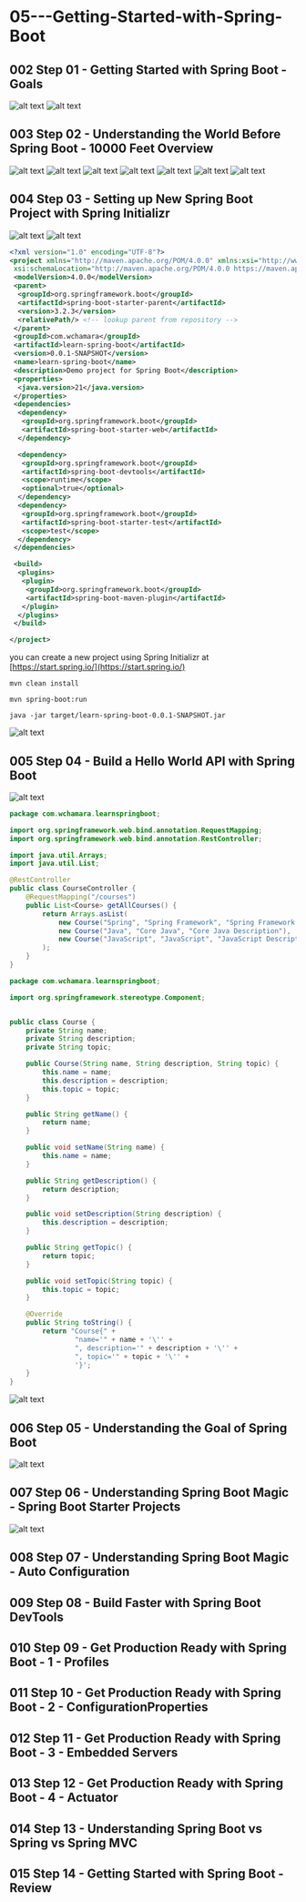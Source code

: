 # 05---Getting-Started-with-Spring-Boot

## 002 Step 01 - Getting Started with Spring Boot - Goals

![alt text](image.png)
![alt text](image-1.png)

## 003 Step 02 - Understanding the World Before Spring Boot - 10000 Feet Overview

![alt text](image-2.png)
![alt text](image-3.png)
![alt text](image-4.png)
![alt text](image-5.png)
![alt text](image-6.png)
![alt text](image-7.png)
![alt text](image-8.png)

## 004 Step 03 - Setting up New Spring Boot Project with Spring Initializr

![alt text](image-9.png)
![alt text](image-10.png)

```xml
<?xml version="1.0" encoding="UTF-8"?>
<project xmlns="http://maven.apache.org/POM/4.0.0" xmlns:xsi="http://www.w3.org/2001/XMLSchema-instance"
 xsi:schemaLocation="http://maven.apache.org/POM/4.0.0 https://maven.apache.org/xsd/maven-4.0.0.xsd">
 <modelVersion>4.0.0</modelVersion>
 <parent>
  <groupId>org.springframework.boot</groupId>
  <artifactId>spring-boot-starter-parent</artifactId>
  <version>3.2.3</version>
  <relativePath/> <!-- lookup parent from repository -->
 </parent>
 <groupId>com.wchamara</groupId>
 <artifactId>learn-spring-boot</artifactId>
 <version>0.0.1-SNAPSHOT</version>
 <name>learn-spring-boot</name>
 <description>Demo project for Spring Boot</description>
 <properties>
  <java.version>21</java.version>
 </properties>
 <dependencies>
  <dependency>
   <groupId>org.springframework.boot</groupId>
   <artifactId>spring-boot-starter-web</artifactId>
  </dependency>

  <dependency>
   <groupId>org.springframework.boot</groupId>
   <artifactId>spring-boot-devtools</artifactId>
   <scope>runtime</scope>
   <optional>true</optional>
  </dependency>
  <dependency>
   <groupId>org.springframework.boot</groupId>
   <artifactId>spring-boot-starter-test</artifactId>
   <scope>test</scope>
  </dependency>
 </dependencies>

 <build>
  <plugins>
   <plugin>
    <groupId>org.springframework.boot</groupId>
    <artifactId>spring-boot-maven-plugin</artifactId>
   </plugin>
  </plugins>
 </build>

</project>

```

you can create a new project using Spring Initializr at [https://start.spring.io/](https://start.spring.io/)

```shell
mvn clean install
```

```shell
mvn spring-boot:run
```

```shell
java -jar target/learn-spring-boot-0.0.1-SNAPSHOT.jar
```

![alt text](image-11.png)

## 005 Step 04 - Build a Hello World API with Spring Boot

![alt text](image-12.png)

```java
package com.wchamara.learnspringboot;

import org.springframework.web.bind.annotation.RequestMapping;
import org.springframework.web.bind.annotation.RestController;

import java.util.Arrays;
import java.util.List;

@RestController
public class CourseController {
    @RequestMapping("/courses")
    public List<Course> getAllCourses() {
        return Arrays.asList(
            new Course("Spring", "Spring Framework", "Spring Framework Description"),
            new Course("Java", "Core Java", "Core Java Description"),
            new Course("JavaScript", "JavaScript", "JavaScript Description")
        );
    }
}

```

```java
package com.wchamara.learnspringboot;

import org.springframework.stereotype.Component;


public class Course {
    private String name;
    private String description;
    private String topic;

    public Course(String name, String description, String topic) {
        this.name = name;
        this.description = description;
        this.topic = topic;
    }

    public String getName() {
        return name;
    }

    public void setName(String name) {
        this.name = name;
    }

    public String getDescription() {
        return description;
    }

    public void setDescription(String description) {
        this.description = description;
    }

    public String getTopic() {
        return topic;
    }

    public void setTopic(String topic) {
        this.topic = topic;
    }

    @Override
    public String toString() {
        return "Course{" +
                "name='" + name + '\'' +
                ", description='" + description + '\'' +
                ", topic='" + topic + '\'' +
                '}';
    }
}

```

![alt text](image-13.png)

## 006 Step 05 - Understanding the Goal of Spring Boot

![alt text](image-14.png)

## 007 Step 06 - Understanding Spring Boot Magic - Spring Boot Starter Projects

![alt text](image-15.png)

## 008 Step 07 - Understanding Spring Boot Magic - Auto Configuration

## 009 Step 08 - Build Faster with Spring Boot DevTools

## 010 Step 09 - Get Production Ready with Spring Boot - 1 - Profiles

## 011 Step 10 - Get Production Ready with Spring Boot - 2 - ConfigurationProperties

## 012 Step 11 - Get Production Ready with Spring Boot - 3 - Embedded Servers

## 013 Step 12 - Get Production Ready with Spring Boot - 4 - Actuator

## 014 Step 13 - Understanding Spring Boot vs Spring vs Spring MVC

## 015 Step 14 - Getting Started with Spring Boot - Review
